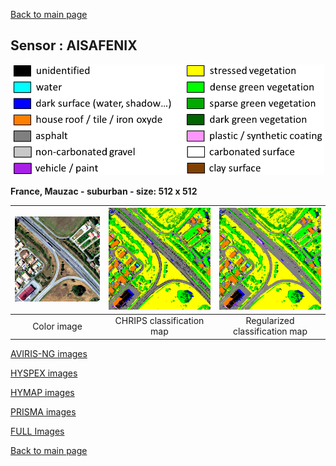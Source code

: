 [Back to main page](index.md)

## Sensor : AISAFENIX

<p align="center">
<img src="Complements/Legende_classif_ligne_v2.png" width="500" />
</p>

**France, Mauzac - suburban  -  size: 512 x 512**

<img src="Images/AISAFENIX/Mauzac_suburban/AisaFENIX_subset_periurbain_55cm_00_IMAGE.png" width="270" /> | <img src="Images/AISAFENIX/Mauzac_suburban/AisaFENIX_subset_periurbain_55cm_01_CLASSIF.png" width="270" /> | <img src="Images/AISAFENIX/Mauzac_suburban/AisaFENIX_subset_periurbain_55cm_02_REGUL.png" width="270" />
:-: | :-: | :-:
Color image | CHRIPS classification map | Regularized classification map

[AVIRIS-NG images](visu_images_AVIRIS_NG.md)

[HYSPEX images](visu_images_HYSPEX.md)

[HYMAP images](visu_images_HYMAP.md)

[PRISMA images](visu_images_PRISMA.md)

[FULL Images](visu_images_BIG_IMAGES.md)

[Back to main page](index.md)


